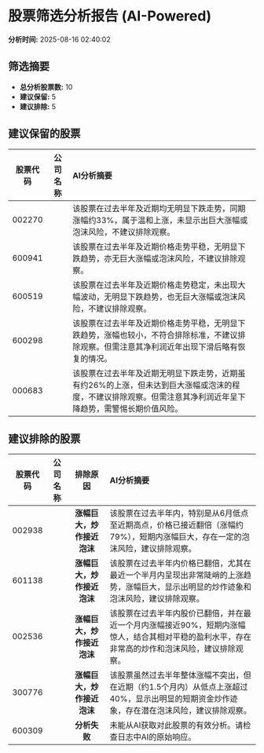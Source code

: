 # 股票筛选分析报告 (AI-Powered)

**分析时间:** 2025-08-16 02:40:02

## 筛选摘要

- **总分析股票数:** 10
- **建议保留:** 5
- **建议排除:** 5

## 建议保留的股票

| 股票代码 | 公司名称 | AI分析摘要 |
|:---:|:---:|:---|
| 002270 |  | 该股票在过去半年及近期均无明显下跌走势，同期涨幅约33%，属于温和上涨，未显示出巨大涨幅或泡沫风险，不建议排除观察。 |
| 600941 |  | 该股票在过去半年及近期价格走势平稳，无明显下跌趋势，亦无巨大涨幅或泡沫风险，不建议排除观察。 |
| 600519 |  | 该股票在过去半年及近期价格走势稳定，未出现大幅波动，无明显下跌趋势，也无巨大涨幅或泡沫风险，不建议排除观察。 |
| 600298 |  | 该股票在过去半年及近期价格走势平稳，无明显下跌趋势，涨幅也较小，不符合排除标准，不建议排除观察。但需注意其净利润近年出现下滑后略有恢复的情况。 |
| 000683 |  | 该股票在过去半年及近期无明显下跌走势，近期虽有约26%的上涨，但未达到巨大涨幅或泡沫的程度，不建议排除观察。但需注意其净利润近年呈下降趋势，需警惕长期价值风险。 |

## 建议排除的股票

| 股票代码 | 公司名称 | 排除原因 | AI分析摘要 |
|:---:|:---:|:---:|:---|
| 002938 |  | **涨幅巨大，炒作接近泡沫** | 该股票在过去半年内，特别是从6月低点至近期高点，价格已接近翻倍（涨幅约79%），短期内涨幅巨大，存在一定的泡沫风险，建议排除观察。 |
| 601138 |  | **涨幅巨大，炒作接近泡沫** | 该股票在过去半年内价格已翻倍，尤其在最近一个半月内呈现出非常陡峭的上涨趋势，涨幅巨大，显示出明显的炒作迹象和泡沫风险，建议排除观察。 |
| 002536 |  | **涨幅巨大，炒作接近泡沫** | 该股票在过去半年内股价已翻倍，并在最近一个月内涨幅接近90%，短期内涨幅惊人，结合其相对平稳的盈利水平，存在非常高的炒作和泡沫风险，建议排除观察。 |
| 300776 |  | **涨幅巨大，炒作接近泡沫** | 该股票虽然过去半年整体涨幅不突出，但在近期（约1.5个月内）从低点上涨超过40%，显示出明显的短期资金炒作迹象，存在潜在泡沫风险，建议排除观察。 |
| 600309 |  | **分析失败** | 未能从AI获取对此股票的有效分析。请检查日志中AI的原始响应。 |
